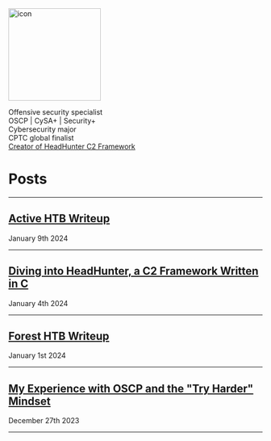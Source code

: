 
<img width="183" alt="icon" src="https://github.com/shellph1sh/shellph1sh.github.io/assets/55106700/c0c4596e-4e37-4ecf-9524-a901917dad9b">

Offensive security specialist\
OSCP | CySA+ | Security+  
Cybersecurity major\
CPTC global finalist\
[Creator of HeadHunter C2 Framework](https://github.com/shellph1sh/HeadHunter)

# Posts
---

## [Active HTB Writeup](https://logan-goins.com/2024/01/09/Active.html)
January 9th 2024

---

## [Diving into HeadHunter, a C2 Framework Written in C](https://logan-goins.com/2024/01/04/HeadHunter.html)
January 4th 2024

---

## [Forest HTB Writeup](https://logan-goins.com/2024/01/01/Forest.html)
January 1st 2024

---

## [My Experience with OSCP and the "Try Harder" Mindset](https://logan-goins.com/2023/12/27/OSCP.html)
December 27th 2023 

---
